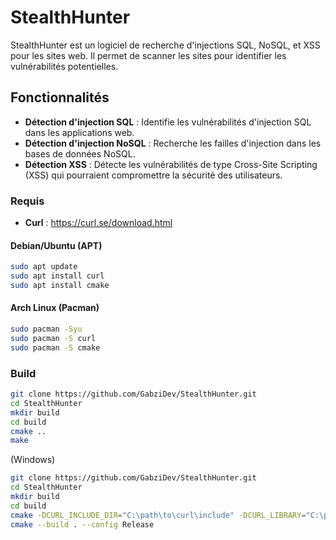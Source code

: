 # StealthHunter

StealthHunter est un logiciel de recherche d'injections SQL, NoSQL, et XSS pour les sites web. Il permet de scanner les sites pour identifier les vulnérabilités potentielles.

## Fonctionnalités

- **Détection d'injection SQL** : Identifie les vulnérabilités d'injection SQL dans les applications web.
- **Détection d'injection NoSQL** : Recherche les failles d'injection dans les bases de données NoSQL.
- **Détection XSS** : Détecte les vulnérabilités de type Cross-Site Scripting (XSS) qui pourraient compromettre la sécurité des utilisateurs.

### Requis
- **Curl** : https://curl.se/download.html

#### Debian/Ubuntu (APT)
```bash
sudo apt update
sudo apt install curl
sudo apt install cmake 
```

#### Arch Linux (Pacman)
```bash
sudo pacman -Syu
sudo pacman -S curl
sudo pacman -S cmake
```

### Build
```bash
git clone https://github.com/GabziDev/StealthHunter.git
cd StealthHunter
mkdir build
cd build
cmake ..
make
```

(Windows)
```bash
git clone https://github.com/GabziDev/StealthHunter.git
cd StealthHunter
mkdir build
cd build
cmake -DCURL_INCLUDE_DIR="C:\path\to\curl\include" -DCURL_LIBRARY="C:\path\to\curl\build\lib\libcurl.dll.a" ..
cmake --build . --config Release
```


